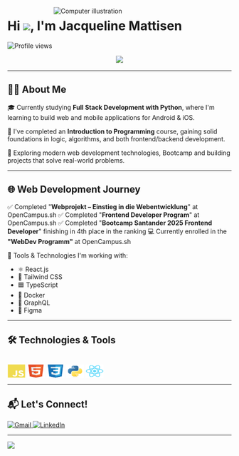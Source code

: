 
<img src="https://raw.githubusercontent.com/MicaelliMedeiros/micaellimedeiros/master/image/computer-illustration.png" alt="Computer illustration" width="400px" align="right"> <h1 align="left">Hi <img src="https://raw.githubusercontent.com/kaueMarques/kaueMarques/master/hi.gif" height="30px">, I'm Jacqueline Mattisen</h1> <p align="left"> <img src="https://komarev.com/ghpvc/?username=jacmattisen&color=yellow" alt="Profile views" /> </p>

<!-- Typing animation central -->
<p align="center">
  <img src="https://readme-typing-svg.herokuapp.com?font=Fira+Code&size=24&pause=1000&color=36BCF7&width=435&lines=Frontend+Developer;React+%2F+Tailwind+%2F+TypeScript;Python+%7C+Docker+%7C+GraphQL" />
</p>

---

## 👩‍💻 About Me

🎓 Currently studying **Full Stack Development with Python**, where I'm learning to build web and mobile applications for Android & iOS.

🧠 I've completed an **Introduction to Programming** course, gaining solid foundations in logic, algorithms, and both frontend/backend development.

🌱 Exploring modern web development technologies, Bootcamp and building projects that solve real-world problems.

---

## 🌐 Web Development Journey

✅ Completed "**Webprojekt – Einstieg in die Webentwicklung**" at OpenCampus.sh 
✅ Completed  "**Frontend Developer Program**" at OpenCampus.sh
✅ Completed "**Bootcamp Santander 2025 Frontend Developer**" finishing in 4th place in the ranking
💻 Currently enrolled in the  **"WebDev Programm"**  at OpenCampus.sh

🔧 Tools & Technologies I'm working with:

- ⚛️ React.js  
- 🎨 Tailwind CSS  
- 🟦 TypeScript  
- 🐳 Docker  
- 🔌 GraphQL  
- 🎨 Figma

---

## 🛠️ Technologies & Tools

<div style="display: inline_block"><br>
  <img align="center" alt="Jac-JS" height="30" width="40" src="https://raw.githubusercontent.com/devicons/devicon/master/icons/javascript/javascript-plain.svg">
  <img align="center" alt="Jac-HTML" height="30" width="40" src="https://raw.githubusercontent.com/devicons/devicon/master/icons/html5/html5-original.svg">
  <img align="center" alt="Jac-CSS" height="30" width="40" src="https://raw.githubusercontent.com/devicons/devicon/master/icons/css3/css3-original.svg">
  <img align="center" alt="Jac-Python" height="30" width="40" src="https://raw.githubusercontent.com/devicons/devicon/master/icons/python/python-original.svg">
  <img align="center" alt="Jac-React" height="30" width="40" src="https://raw.githubusercontent.com/devicons/devicon/master/icons/react/react-original.svg">
</div>

---

## 📬 Let's Connect!

<p align="left">
  <a href="mailto:jacquemattisen@gmail.com" target="_blank">
    <img src="https://img.shields.io/badge/-Gmail-FF0000?style=flat-square&labelColor=FF0000&logo=gmail&logoColor=white" alt="Gmail"/>
  </a>
  <a href="https://www.linkedin.com/in/jacqueline-mattisen" target="_blank">
    <img src="https://img.shields.io/badge/-Linkedin-0e76a8?style=flat-square&logo=Linkedin&logoColor=white" alt="LinkedIn"/>
  </a>
</p>

---

<!-- Rodapé com ondas animadas e largura total -->
<img src="https://capsule-render.vercel.app/api?type=waving&color=gradient&height=120&section=footer" />



